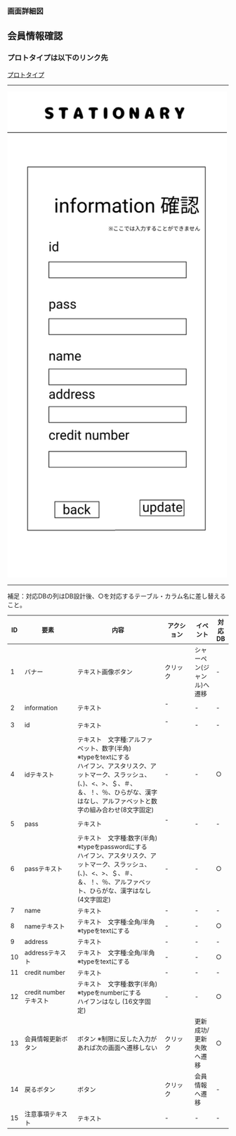 ### 画面詳細図
## 会員情報確認
### プロトタイプは以下のリンク先
[プロトタイプ](https://www.figma.com/file/YN8g4ahM3raStzCZMDXhNA/stationary?node-id=1%3A10)
*****
<img src="../img/会員情報確認.png" width="500">

*****
補足：対応DBの列はDB設計後、○を対応するテーブル・カラム名に差し替えること。

| ID | 要素 | 内容 | アクション | イベント | 対応DB |
|----|------|-----|------------|---------|-------|
|1   |バナー　　　　        |テキスト画像ボタン|クリック　　|シャーペン(ジャンル)へ遷移|-|
|2   |information　        |テキスト　　　　　|-    　　　|-        |-|
|3   |id　　　　　　        |テキスト　　　　　|-    　　　|-        |-|
|4   |idテキスト　　        |テキスト　文字種:アルファベット、数字(半角)<br>※typeをtextにする<br>ハイフン、アスタリスク、アットマーク、スラッシュ、(、)、<、>、＄、＃、＆、！、％、ひらがな、漢字はなし、アルファベットと数字の組み合わせ(8文字固定)|-|-       |○|
|5   |pass　　　　　        |テキスト　　　　　|-    　　　|-        |-|
|6   |passテキスト　       |テキスト　文字種:数字(半角)<br>※typeをpasswordにする<br>ハイフン、アスタリスク、アットマーク、スラッシュ、(、)、<、>、＄、＃、＆、！、％、アルファベット、ひらがな、漢字はなし (4文字固定)|-|-       |○|
|7   |name     　　        |テキスト　　　　　|-　　　    |-        |-|
|8   |nameテキスト　       |テキスト　文字種:全角/半角<br>※typeをtextにする|-|-       |○|
|9   |address　　　        |テキスト　　　　　|-　　　    |-        |-|
|10  |addressテキスト      |テキスト　文字種:全角/半角<br>※typeをtextにする|-|-        |○|
|11  |credit number       |テキスト　　　　　|-　　　    |-        |-|
|12  |credit numberテキスト|テキスト　文字種:数字(半角)<br>※typeをnumberにする<br>ハイフンはなし (16文字固定)|-|-        |○|
|13  |会員情報更新ボタン　  |ボタン ※制限に反した入力があれば次の画面へ遷移しない|クリック　　|更新成功/更新失敗へ遷移|○|
|14  |戻るボタン　         |ボタン　　　　　　|クリック　　|会員情報へ遷移|-|
|15  |注意事項テキスト　　　|テキスト　　　　  |-  　　    |-            |-|

